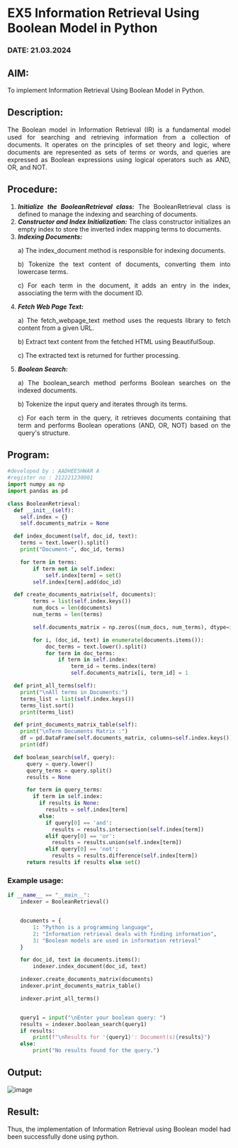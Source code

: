 # EX5 Information Retrieval Using Boolean Model in Python
### DATE: 21.03.2024
## AIM: 
To implement Information Retrieval Using Boolean Model in Python.
## Description:
<div align = "justify">
The Boolean model in Information Retrieval (IR) is a fundamental model used for searching and retrieving information from a collection of documents. It operates on the principles of set theory and logic, where documents are represented as sets of terms or words, and queries are expressed as Boolean expressions using logical operators such as AND, OR, and NOT.
  
## Procedure:
1. ***Initialize the BooleanRetrieval class:*** The BooleanRetrieval class is defined to manage the indexing and searching of documents.
2. ***Constructor and Index Initialization:*** The class constructor initializes an empty index to store the inverted index mapping terms to documents.
3. ***Indexing Documents:***
    <p> a) The index_document method is responsible for indexing documents.
    <p> b) Tokenize the text content of documents, converting them into lowercase terms.
    <p> c) For each term in the document, it adds an entry in the index, associating the term with the document ID. </p>
4. ***Fetch Web Page Text:***
    <p>a) The fetch_webpage_text method uses the requests library to fetch content from a given URL.
    <p>b) Extract text content from the fetched HTML using BeautifulSoup.
    <p>c) The extracted text is returned for further processing.
5. ***Boolean Search:***
    <p>a) The boolean_search method performs Boolean searches on the indexed documents.
    <p>b) Tokenize the input query and iterates through its terms.
    <p>c) For each term in the query, it retrieves documents containing that term and performs Boolean operations (AND, OR, NOT) based on the query's structure.

## Program:

```py
#developed by : AADHEESHWAR A
#register no : 212221230001
import numpy as np
import pandas as pd

class BooleanRetrieval:
  def __init__(self):
    self.index = {}
    self.documents_matrix = None

  def index_document(self, doc_id, text):
    terms = text.lower().split()
    print("Document-", doc_id, terms)

    for term in terms:
        if term not in self.index:
            self.index[term] = set()
        self.index[term].add(doc_id)

  def create_documents_matrix(self, documents):
        terms = list(self.index.keys())
        num_docs = len(documents)
        num_terms = len(terms)

        self.documents_matrix = np.zeros((num_docs, num_terms), dtype=int)

        for i, (doc_id, text) in enumerate(documents.items()):
            doc_terms = text.lower().split()
            for term in doc_terms:
                if term in self.index:
                    term_id = terms.index(term)
                    self.documents_matrix[i, term_id] = 1

  def print_all_terms(self):
    print("\nAll terms in Documents:")
    terms_list = list(self.index.keys())
    terms_list.sort()
    print(terms_list)

  def print_documents_matrix_table(self):
    print("\nTerm Documents Matrix :")
    df = pd.DataFrame(self.documents_matrix, columns=self.index.keys())
    print(df)

  def boolean_search(self, query):
      query = query.lower()
      query_terms = query.split()
      results = None

      for term in query_terms:
        if term in self.index:
          if results is None:
            results = self.index[term]
          else:
            if query[0] == 'and':
              results = results.intersection(self.index[term])
            elif query[0] == 'or':
              results = results.union(self.index[term])
            elif query[0] == 'not':
              results = results.difference(self.index[term])
      return results if results else set()
```

### Example usage:
```py
if __name__ == "__main__":
    indexer = BooleanRetrieval()


    documents = {
        1: "Python is a programming language",
        2: "Information retrieval deals with finding information",
        3: "Boolean models are used in information retrieval"
    }

    for doc_id, text in documents.items():
        indexer.index_document(doc_id, text)

    indexer.create_documents_matrix(documents)
    indexer.print_documents_matrix_table()

    indexer.print_all_terms()


    query1 = input("\nEnter your boolean query: ")
    results = indexer.boolean_search(query1)
    if results:
        print(f"\nResults for '{query1}': Document(s){results}")
    else:
        print("No results found for the query.")

```

## Output:
![image](https://github.com/Revathi-Dayalan/WDM_EXP5/assets/96000574/b4650a04-8a26-4f63-88e8-d0971aa34097)


## Result:
Thus, the implementation of Information Retrieval using Boolean model had been successfully done using python.
